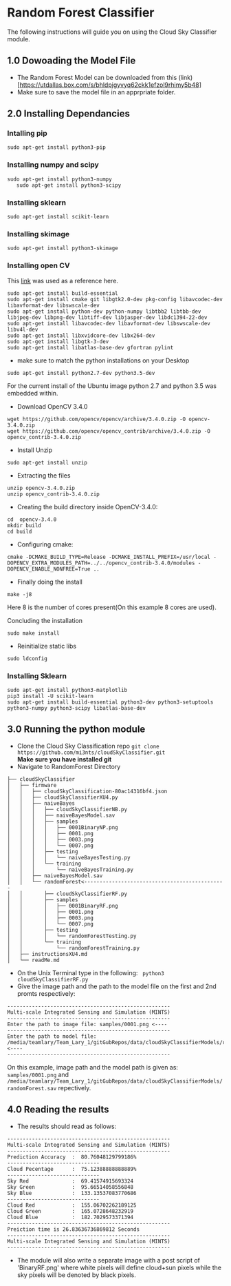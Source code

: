 # Random Forest Classifier

The following instructions will guide you on using the Cloud Sky Classifier module.

## 1.0 Dowoading the Model File 

- The Random Forest Model can be downloaded from this (link)[https://utdallas.box.com/s/bhldpjgyvyq62ckk1efzol9rhimy5b48]
- Make sure to save the model file in an apprpriate folder.

## 2.0 Installing Dependancies

### Intalling pip 
```
sudo apt-get install python3-pip
```

###  Installing numpy and scipy 
```
sudo apt-get install python3-numpy 
   sudo apt-get install python3-scipy 
```
### Installing sklearn 
```
sudo apt-get install scikit-learn 
```
### Installing skimage 
```
sudo apt-get install python3-skimage
```

### Installing open CV 

This [link](http://www.python36.com/how-to-install-opencv340-on-ubuntu1604/) was used as a reference here. 

```
sudo apt-get install build-essential 
sudo apt-get install cmake git libgtk2.0-dev pkg-config libavcodec-dev libavformat-dev libswscale-dev
sudo apt-get install python-dev python-numpy libtbb2 libtbb-dev libjpeg-dev libpng-dev libtiff-dev libjasper-dev libdc1394-22-dev
sudo apt-get install libavcodec-dev libavformat-dev libswscale-dev libv4l-dev
sudo apt-get install libxvidcore-dev libx264-dev
sudo apt-get install libgtk-3-dev
sudo apt-get install libatlas-base-dev gfortran pylint
```

- make sure to match the python installations on your Desktop 
```
sudo apt-get install python2.7-dev python3.5-dev
```
For the current install of the Ubuntu image python 2.7 and python 3.5 was embedded within.

- Download OpenCV 3.4.0  
```
wget https://github.com/opencv/opencv/archive/3.4.0.zip -O opencv-3.4.0.zip
wget https://github.com/opencv/opencv_contrib/archive/3.4.0.zip -O opencv_contrib-3.4.0.zip
```
- Install Unzip 
```
sudo apt-get install unzip
```
- Extracting the files 
```
unzip opencv-3.4.0.zip
unzip opencv_contrib-3.4.0.zip
```
- Creating the build directory inside OpenCV-3.4.0:
```
cd  opencv-3.4.0
mkdir build
cd build
```

- Configuring cmake:
```
cmake -DCMAKE_BUILD_TYPE=Release -DCMAKE_INSTALL_PREFIX=/usr/local -DOPENCV_EXTRA_MODULES_PATH=../../opencv_contrib-3.4.0/modules -DOPENCV_ENABLE_NONFREE=True ..
```
- Finally doing the install 
```
make -j8
```
Here 8 is the number of cores present(On this example 8 cores are used).  

Concluding the installation
```
sudo make install
```
- Reinitialize static libs 
```
sudo ldconfig
```

### Installing Sklearn

```
sudo apt-get install python3-matplotlib
pip3 install -U scikit-learn
sudo apt-get install build-essential python3-dev python3-setuptools python3-numpy python3-scipy libatlas-base-dev
```


   ## 3.0 Running the python module

- Clone the Cloud Sky Classification repo
```git clone https://github.com/mi3nts/cloudSkyClassifier.git```</br>
**Make sure you have installed git**
- Navigate to RandomForest Directory  
```
├── cloudSkyClassifier
│   ├── firmware
│   │   ├── cloudSkyClassification-80ac14316bf4.json
│   │   ├── cloudSkyClassifierXU4.py
│   │   ├── naiveBayes
│   │   │   ├── cloudSkyClassifierNB.py
│   │   │   ├── naiveBayesModel.sav
│   │   │   ├── samples
│   │   │   │   ├── 0001BinaryNP.png
│   │   │   │   ├── 0001.png
│   │   │   │   ├── 0003.png
│   │   │   │   └── 0007.png
│   │   │   ├── testing
│   │   │   │   └── naiveBayesTesting.py
│   │   │   └── training
│   │   │       └── naiveBayesTraining.py
│   │   ├── naiveBayesModel.sav
│   │   └── randomForest<----------------------------------------------
│   │       ├── cloudSkyClassifierRF.py
│   │       ├── samples
│   │       │   ├── 0001BinaryRF.png
│   │       │   ├── 0001.png
│   │       │   ├── 0003.png
│   │       │   └── 0007.png
│   │       ├── testing
│   │       │   └── randomForestTesting.py
│   │       └── training
│   │           └── randomForestTraining.py
│   ├── instructionsXU4.md
│   └── readMe.md
```
- On the Unix Terminal type in the following:
``` python3 cloudSkyClassifierRF.py```
- Give the image path and the path to the model file on the first and 2nd promts respectively:
```
-----------------------------------------------------
Multi-scale Integrated Sensing and Simulation (MINTS)
-----------------------------------------------------
Enter the path to image file: samples/0001.png <----
-----------------------------------------------------
Enter the path to model file: /media/teamlary/Team_Lary_1/gitGubRepos/data/cloudSkyClassifierModels/randomForest.sav <----
-----------------------------------------------------
```
On this example, image path and the model path is given as: `samples/0001.png` and  `/media/teamlary/Team_Lary_1/gitGubRepos/data/cloudSkyClassifierModels/randomForest.sav` repectively. 

## 4.0 Reading the results 

- The results should read as follows:
```
-----------------------------------------------------
Multi-scale Integrated Sensing and Simulation (MINTS)
-----------------------------------------------------
Prediction Accuracy  :  80.76048129799186%
------------------------------
Cloud Pecentage      :  75.12388888888889%
------------------------------
Sky Red              :  69.41574915693324
Sky Green            :  95.66514058556848
Sky Blue             :  133.13537083770686
------------------------------
Cloud Red            :  155.06702262189125
Cloud Green          :  165.0728648232919
Cloud Blue           :  182.7029573371394
-----------------------------------------------------
Preiction time is 26.83636736869812 Seconds
-----------------------------------------------------
Multi-scale Integrated Sensing and Simulation (MINTS)
-----------------------------------------------------

```
- The module will also write a separate image with a post script of 'BinaryRF.png' where white pixels will define cloud+sun pixels while the sky pixels will be denoted by black pixels. 







